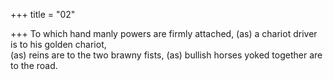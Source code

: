 +++
title = "02"

+++
To which hand manly powers are firmly attached, (as) a chariot driver is  to his golden chariot,  
(as) reins are to the two brawny fists, (as) bullish horses yoked together  are to the road.  